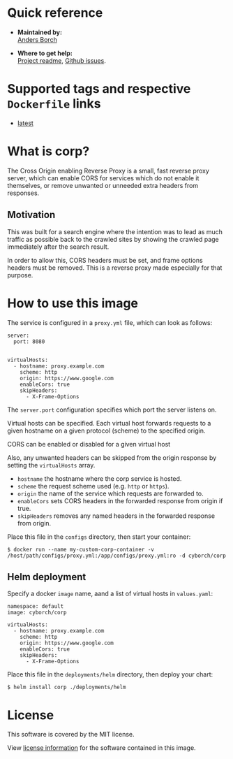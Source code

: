 # Quick reference

* **Maintained by:**<br>
  [Anders Borch](https://github.com/cyborch/corp)

* **Where to get help:**<br>
  [Project readme](https://github.com/cyborch/corp), [Github issues](https://github.com/cyborch/corp/issues).

# Supported tags and respective `Dockerfile` links

* [latest](https://github.com/cyborch/corp/blob/main/build/Dockerfile)

# What is corp?

The Cross Origin enabling Reverse Proxy is a small, fast reverse proxy server, which
can enable CORS for services which do not enable it themselves, or remove unwanted
or unneeded extra headers from responses.

## Motivation

This was built for a search engine where the intention was to lead as much traffic as
possible back to the crawled sites by showing the crawled page immediately after the
search result.

In order to allow this, CORS headers must be set, and frame options headers must be
removed. This is a reverse proxy made especially for that purpose.

# How to use this image

The service is configured in a `proxy.yml` file, which can look as follows:

```
server:
  port: 8080


virtualHosts:
  - hostname: proxy.example.com
    scheme: http
    origin: https://www.google.com
    enableCors: true
    skipHeaders:
      - X-Frame-Options
```

The `server.port` configuration specifies which port the server listens on.

Virtual hosts can be specified. Each virtual host forwards
requests to a given hostname on a given protocol (scheme) to the 
specified origin.

CORS can be enabled or disabled for a given virtual host

Also, any unwanted headers can be skipped from the origin response by setting
the `virtualHosts` array.

* `hostname` the hostname where the corp service is hosted.
* `scheme` the request scheme used (e.g. `http` or `https`).
* `origin` the name of the service which requests are forwarded to.
* `enableCors` sets CORS headers in the forwarded response from origin if true.
* `skipHeaders` removes any named headers in the forwarded response from origin.

Place this file in the `configs` directory, then start your container:

```
$ docker run --name my-custom-corp-container -v /host/path/configs/proxy.yml:/app/configs/proxy.yml:ro -d cyborch/corp
```

## Helm deployment

Specify a docker `image` name, aand a list of virtual hosts in `values.yaml`:

```
namespace: default
image: cyborch/corp

virtualHosts:
  - hostname: proxy.example.com
    scheme: http
    origin: https://www.google.com
    enableCors: true
    skipHeaders:
      - X-Frame-Options
```

Place this file in the `deployments/helm` directory, then deploy your chart:

```
$ helm install corp ./deployments/helm
```

# License

This software is covered by the MIT license.

View [license information](https://github.com/cyborch/corp/blob/main/LICENSE) for the software contained in this image.
